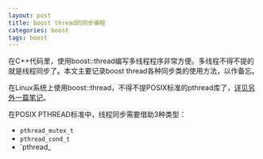 ```yaml
---
layout: post
title: boost thread的同步编程
categories: boost
tags: boost
---
```


在C++代码里，使用boost::thread编写多线程程序非常方便。多线程不得不提的就是线程同步了。本文主要记录boost thread各种同步类的使用方法，以作备忘。

在Linux系统上使用boost::thread，不得不提POSIX标准的pthread库了，[详见另外一篇笔记]()。

在POSIX PTHREAD标准中，线程同步需要借助3种类型：

- `pthread_mutex_t`
- `pthread_cond_t`
- `pthread_


